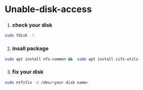 # Unable-disk-access

1. ### check your disk
 ```sh 1
 sudo fdisk -l
 ```
2. ### insall package
 ```sh 2
sudo apt install nfs-common &&  sudo apt install cifs-utils
```
3. ### fix your disk 
```sh 4
sudo ntfsfix -d /dev/<your disk name>
```

